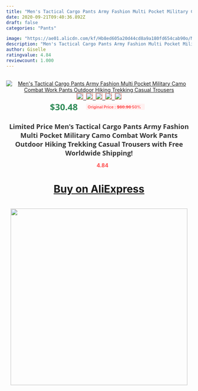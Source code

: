 ```yaml
---
title: "Men's Tactical Cargo Pants Army Fashion Multi Pocket Military Camo  Combat Work Pants Outdoor Hiking Trekking Casual Trousers"
date: 2020-09-21T09:40:36.892Z
draft: false
categories: "Pants"

image: "https://ae01.alicdn.com/kf/Hb8ed605a20d44cd8a9a180fd654cab90o/Men-s-Tactical-Cargo-Pants-Army-Fashion-Multi-Pocket-Military-Camo-Combat-Work-Pants-Outdoor-Hiking.jpg"
description: "Men's Tactical Cargo Pants Army Fashion Multi Pocket Military Camo  Combat Work Pants Outdoor Hiking Trekking Casual Trousers"
author: Giselle
ratingvalue: 4.84
reviewcount: 1.000
---
```

<br>
<div style="text-align: center;">
<a href="https://s.click.aliexpress.com/e/_ATTZ41" target="_blank" rel="nofollow noopener noreferrer"><img alt="Men's Tactical Cargo Pants Army Fashion Multi Pocket Military Camo  Combat Work Pants Outdoor Hiking Trekking Casual Trousers" class="magnifier-image" src="https://ae01.alicdn.com/kf/Hb8ed605a20d44cd8a9a180fd654cab90o/Men-s-Tactical-Cargo-Pants-Army-Fashion-Multi-Pocket-Military-Camo-Combat-Work-Pants-Outdoor-Hiking.jpg_640x640.jpg">
<br>
<img style="border:1px solid salmon" src="https://ae01.alicdn.com/kf/Hb8ed605a20d44cd8a9a180fd654cab90o/Men-s-Tactical-Cargo-Pants-Army-Fashion-Multi-Pocket-Military-Camo-Combat-Work-Pants-Outdoor-Hiking.jpg_120x120.jpg">&nbsp;&nbsp;<img style="border:1px solid salmon" src="https://ae01.alicdn.com/kf/Hc20869d254ba4ef79e3fb3919e3dbcb06/Men-s-Tactical-Cargo-Pants-Army-Fashion-Multi-Pocket-Military-Camo-Combat-Work-Pants-Outdoor-Hiking.jpg_120x120.jpg">&nbsp;&nbsp;<img style="border:1px solid salmon" src="https://ae01.alicdn.com/kf/H18047070e08e4e63801815b01f50a8b24/Men-s-Tactical-Cargo-Pants-Army-Fashion-Multi-Pocket-Military-Camo-Combat-Work-Pants-Outdoor-Hiking.jpg_120x120.jpg">&nbsp;&nbsp;<img style="border:1px solid salmon" src="https://ae01.alicdn.com/kf/Hd1b7d564875c4a1b8ae96384e0d8a33fc/Men-s-Tactical-Cargo-Pants-Army-Fashion-Multi-Pocket-Military-Camo-Combat-Work-Pants-Outdoor-Hiking.jpg_120x120.jpg">&nbsp;&nbsp;<img style="border:1px solid salmon" src="https://ae01.alicdn.com/kf/Hf77666b077e14670b1d44aeddf31e9fcF/Men-s-Tactical-Cargo-Pants-Army-Fashion-Multi-Pocket-Military-Camo-Combat-Work-Pants-Outdoor-Hiking.jpg_120x120.jpg"></a></div><br0>
<div style="text-align: center;"><span style="background-color: white; border: 0px; box-sizing: border-box; color: seagreen; display: inline-block; font-family: &quot;open sans&quot; , &quot;arial&quot; , &quot;helvetica&quot; , sans-serif , &quot;heiti&quot;; font-size: 24px; font-stretch: inherit; font-weight: 700; line-height: inherit; margin: 0px 10px 0px 0px; padding: 0px; vertical-align: middle;">$30.48 </span>
<span style="background: rgb(255 , 241 , 241); border-radius: 3px; border: 0px; box-sizing: border-box; color: #ff4747; display: inline-block; font-family: inherit; font-size: 12px; font-stretch: inherit; font-style: inherit; font-variant: inherit; font-weight: 600; line-height: inherit; margin: 0px; padding: 2px 5px; transform: scale(0.9); vertical-align: middle;">Original Price : <b style="text-decoration: line-through;">$60.96 </b> 50%&nbsp;&nbsp;</span></div>
<h1 style="color: #333333; display: inline-block; font-family: &quot;open sans&quot; , &quot;arial&quot; , &quot;helvetica&quot; , sans-serif , &quot;heiti&quot;; font-size: 18px; font-stretch: inherit; font-weight: 700; text-align: center;">Limited Price Men's Tactical Cargo Pants Army Fashion Multi Pocket Military Camo  Combat Work Pants Outdoor Hiking Trekking Casual Trousers with Free Worldwide Shipping!</h1>
<div style="color: #ff4747; text-align: center;">
<img src="https://4.bp.blogspot.com/-M0ZcTcb-5uY/XleCXlxnR4I/AAAAAAAAAEc/OrjgMkXV1oMQFaCRZj5HQwOCBcu3w1FegCPcBGAYYCw/s1600/star.png" style="height: 15px;">&nbsp;<b>4.84</b></div>
<div class="button_cont" align="center"><a class="buynow_a" href="https://s.click.aliexpress.com/e/_ATTZ41" target="_blank" rel="nofollow noopener noreferrer"><H1>Buy on AliExpress</H1></a></div><br>
<div class="separator" style="clear: both; text-align: center;">
<img src="https://lh3.googleusercontent.com/-pTy5HemUv9M/XlePHvY0dAI/AAAAAAAAAE4/0nX5iRUoIWY8eMW9Dpxeirr157OZliDIgCLcBGAsYHQ/s1600/badge.gif" width="480">
</div>
